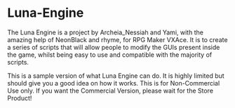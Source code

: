 Luna-Engine
===========

The Luna Engine is a project by Archeia_Nessiah and Yami, with the amazing help of NeonBlack and rhyme, for RPG Maker VXAce. It is to create a series of scripts that will allow people to modify the GUIs present inside the game, whilst being easy to use and compatible with the majority of scripts. 

This is a sample version of what Luna Engine can do. It is highly limited but should give you a good idea on how it works.
This is for Non-Commercial Use only. If you want the Commercial Version, please wait for the Store Product!
